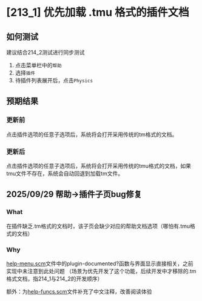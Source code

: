 # [213_1] 优先加载 .tmu 格式的插件文档

## 如何测试

建议结合214_2测试进行同步测试

1. 点击菜单栏中的`帮助`
2. 选择`插件`
3. 待插件列表展开后，点击`Physics`

## 预期结果

### 更新前

点击插件选项的任意子选项后，系统将会打开采用传统的tm格式的文档。

### 更新后

点击插件选项的任意子选项后，系统将会打开采用传统的tmu格式的文档，如果tmu文件不存在，系统会自动回退到加载tm文件。

## 2025/09/29 帮助->插件子页bug修复

### What

在插件缺乏.tm格式的文档时，该子页会缺少对应的帮助文档选项（哪怕有.tmu格式的文档）

### Why

[help-menu.scm](../TeXmacs/progs/doc/help-menu.scm)文件中的plugin-documented?函数与界面显示直接相关，之前实现中未注意到此处问题
（场景为优先开发了这个功能，后续开发中才移除的.tm格式文档，指214_1与214_2的开发顺序）

额外：为[help-funcs.scm](../TeXmacs/progs/doc/help-funcs.scm)文件补充了中文注释，改善阅读体验
